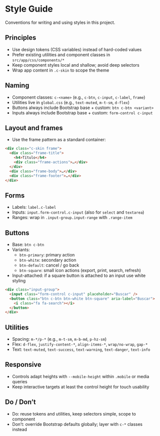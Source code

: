 # Style Guide

Conventions for writing and using styles in this project.

## Principles

- Use design tokens (CSS variables) instead of hard-coded values
- Prefer existing utilities and component classes in `src/app/css/components/*`
- Keep component styles local and shallow; avoid deep selectors
- Wrap app content in `.c-skin` to scope the theme

## Naming

- Component classes: `c-<name>` (e.g., `c-btn`, `c-input`, `c-label`, `frame`)
- Utilities live in `global.css` (e.g., `text-muted`, `m-t-sm`, `d-flex`)
- Buttons always include Bootstrap base + custom: `btn c-btn <variant>`
- Inputs always include Bootstrap base + custom: `form-control c-input`

## Layout and frames

- Use the frame pattern as a standard container:
```html
<div class="c-skin frame">
  <div class="frame-title">
    <h4>Título</h4>
    <div class="frame-actions">…</div>
  </div>
  <div class="frame-body">…</div>
  <div class="frame-footer">…</div>
</div>
```

## Forms

- Labels: `label.c-label`
- Inputs: `input.form-control.c-input` (also for `select` and `textarea`)
- Ranges: wrap in `.input-group.input-range` with `.range-item`

## Buttons

- Base: `btn c-btn`
- Variants:
  - `btn-primary`: primary action
  - `btn-white`: secondary action
  - `btn-default`: cancel / go back
  - `btn-square`: small icon actions (export, print, search, refresh)
- Input-attached: if a square button is attached to an input use white styling
```html
<div class="input-group">
  <input class="form-control c-input" placeholder="Buscar" />
  <button class="btn c-btn btn-white btn-square" aria-label="Buscar">
    <i class="fa fa-search"></i>
  </button>
</div>
```

## Utilities

- Spacing: `m-*/p-*` (e.g., `m-t-sm`, `m-b-md`, `p-hz-sm`)
- Flex: `d-flex`, `justify-content-*`, `align-items-*`, `wrap/no-wrap`, `gap-*`
- Text: `text-muted`, `text-success`, `text-warning`, `text-danger`, `text-info`

## Responsive

- Controls adapt heights with `--mobile-height` within `.mobile` or media queries
- Keep interactive targets at least the control height for touch usability

## Do / Don’t

- Do: reuse tokens and utilities, keep selectors simple, scope to component
- Don’t: override Bootstrap defaults globally; layer with `c-*` classes instead

